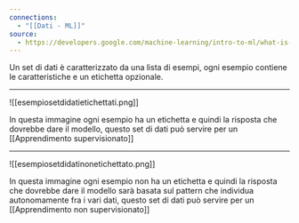 ```yaml
---
connections:
  - "[[Dati - ML]]"
source:
  - https://developers.google.com/machine-learning/intro-to-ml/what-is-ml?hl=it
---
```

Un set di dati è caratterizzato da una lista di esempi, ogni esempio contiene le caratteristiche e un etichetta opzionale.

---

![[esempiosetdidatietichettati.png]]

In questa immagine ogni esempio ha un etichetta e quindi la risposta che dovrebbe dare il modello, questo set di dati può servire per un [[Apprendimento supervisionato]]

---

![[esempiosetdidatinonetichettato.png]]

In questa immagine ogni esempio non ha un etichetta e quindi la risposta che dovrebbe dare il modello sarà basata sul pattern che individua autonomamente fra i vari dati, questo set di dati può servire per un [[Apprendimento non supervisionato]]